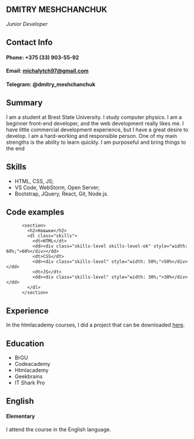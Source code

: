 ## DMITRY MESHCHANCHUK
*Junior Developer*

## Contact Info
#### **Phone:**  +375 (33) 903-55-92 
#### **Email:** michalytch97@gmail.com
#### **Telegram:** @dmitry_meshchanchuk

## Summary
I am a student at Brest State University. I study computer physics. I am a beginner front-end developer, and the web development really likes me. I have little commercial development experience, but I have a great desire to develop.
I am a hard-working and responsible person. One of my main strengths is the ability to learn quickly. I am purposeful and bring things to the end

## Skills
- HTML, CSS, JS;
- VS Code, WebStorm, Open Server;
- Bootstrap, JQuery, React, Git, Node.js.

## Code examples

```
      <section>
        <h2>Навыки</h2>
        <dl class="skills">
          <dt>HTML</dt>
          <dd><div class="skills-level skills-level-ok" style="width: 60%;">60%</div></dd>
          <dt>CSS</dt>
          <dd><div class="skills-level" style="width: 50%;">50%</div></dd>
          <dt>JS</dt>
          <dd><div class="skills-level" style="width: 30%;">30%</div></dd>
        </dl>
      </section>
```

## Experience

In the htmlacademy courses, I did a project that can be downloaded [here](https://htmlacademy.ru/assets/courses/309/project-state-final.zip?n).

## Education
 
 - BrGU
 - Codeacademy
 - Htmlacademy
 - Geekbrains
 - IT Shark Pro

## English
#### **Elementary**
I attend the course in the English language.
